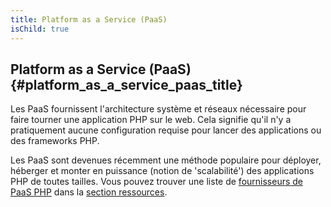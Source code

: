 ```yaml
---
title: Platform as a Service (PaaS)
isChild: true
---
```


## Platform as a Service (PaaS)  {#platform_as_a_service_paas_title}

Les PaaS fournissent l'architecture système et réseaux nécessaire pour faire tourner une application PHP sur le web. 
Cela signifie qu'il n'y a pratiquement aucune configuration requise pour lancer des applications ou des frameworks PHP.

Les PaaS sont devenues récemment une méthode populaire pour déployer, héberger et monter en puissance (notion de 
'scalabilité') des applications PHP de toutes tailles. Vous pouvez trouver une liste de [fournisseurs de PaaS PHP](#php_paas_providers) 
dans la [section ressources](#ressources).
